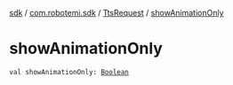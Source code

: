 [sdk](../../index.md) / [com.robotemi.sdk](../index.md) / [TtsRequest](index.md) / [showAnimationOnly](./show-animation-only.md)

# showAnimationOnly

`val showAnimationOnly: `[`Boolean`](https://kotlinlang.org/api/latest/jvm/stdlib/kotlin/-boolean/index.html)